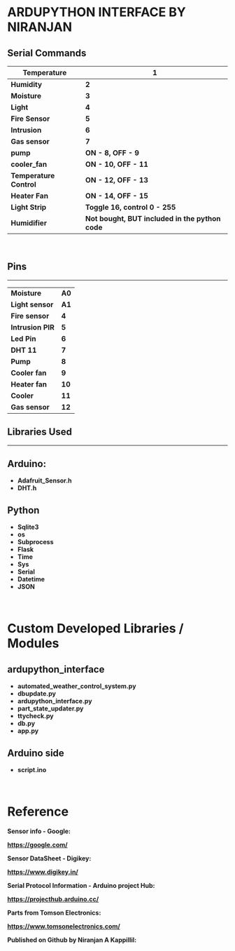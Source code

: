# **ARDUPYTHON INTERFACE BY NIRANJAN**

## **Serial Commands**

| **Temperature** | **1** |
| --- | --- |
| **Humidity** | **2** |
| **Moisture** | **3** |
| **Light** | **4** |
| **Fire Sensor** | **5** |
| **Intrusion** | **6** |
| **Gas sensor** | **7** |
| **pump** | **ON - 8, OFF - 9** |
| **cooler_fan** | **ON - 10, OFF - 11** |
| **Temperature Control** | **ON - 12, OFF - 13** |
| **Heater Fan** | **ON - 14, OFF - 15** |
| **Light Strip** | **Toggle 16, control 0 - 255** |
| **Humidifier** | **Not bought, BUT included in the python code** |

&nbsp;

## Pins

* * *

|     |     |
| --- | --- |
| **Moisture** | **A0** |
| **Light sensor** | **A1** |
| **Fire sensor** | **4** |
| **Intrusion PIR** | **5** |
| **Led Pin** | **6** |
| **DHT 11** | **7** |
| **Pump** | **8** |
| **Cooler fan** | **9** |
| **Heater fan** | **10** |
| **Cooler** | **11** |
| **Gas sensor** | **12** |

## **Libraries Used**

* * *

## Arduino:

- **Adafruit_Sensor.h**
- **DHT.h**

## **Python**

- **Sqlite3**
- **os**
- **Subprocess**
- **Flask**
- **Time**
- **Sys**
- **Serial**
- **Datetime**
- **JSON**

&nbsp;

# **Custom Developed Libraries / Modules**

## **ardupython_interface**

- **automated_weather_control_system.py**
- **dbupdate.py**
- **ardupython_interface.py**
- **part_state_updater.py**
- **ttycheck.py**
- **db.py**
- **app.py**

## **Arduino side**

- **script.ino**

&nbsp;

# **Reference**

**Sensor info - Google:**

**https://google.com/**

**Sensor DataSheet - Digikey:**

**https://www.digikey.in/**

**Serial Protocol Information - Arduino project Hub:**

**https://projecthub.arduino.cc/**

**Parts from Tomson Electronics:**

**https://www.tomsonelectronics.com/**

**Published on Github by Niranjan A Kappillil:**

&nbsp;